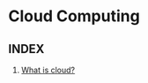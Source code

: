# Cloud Computing
## INDEX
1. [What is cloud?](https://github.com/abhijeetnakharekar/cloud-assignments/blob/master/basic_cloud.md)
